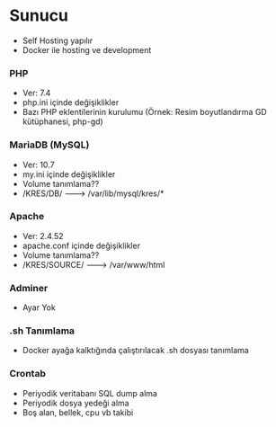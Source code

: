 # Sunucu

- Self Hosting yapılır
- Docker ile hosting ve development

### PHP
- Ver: 7.4
- php.ini içinde değişiklikler
- Bazı PHP eklentilerinin kurulumu (Örnek: Resim boyutlandırma GD kütüphanesi, php-gd)

### MariaDB (MySQL)
- Ver: 10.7
- my.ini içinde değişiklikler
- Volume tanımlama??
- /KRES/DB/  --->  /var/lib/mysql/kres/* 

### Apache
- Ver: 2.4.52
- apache.conf içinde değişiklikler
- Volume tanımlama??
- /KRES/SOURCE/   ---> /var/www/html

### Adminer
- Ayar Yok

### .sh Tanımlama
- Docker ayağa kalktığında çalıştırılacak .sh dosyası tanımlama

### Crontab
- Periyodik veritabanı SQL dump alma
- Periyodik dosya yedeği alma
- Boş alan, bellek, cpu vb takibi


